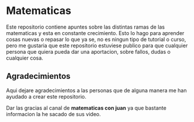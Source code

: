 # Matematicas

Este repositorio contiene apuntes sobre las distintas ramas de las matematicas y esta en constante crecimiento. Esto lo hago para aprender cosas nuevas
o repasar lo que ya se, no es ningun tipo de tutorial o curso, pero me gustaria que este repositorio estuviese publico para que cualquier persona que quiera
pueda dar una aportacion, sobre fallos, dudas o cualquier cosa.

## Agradecimientos

Aqui dejare agradecimientos a las personas que de alguna manera me han ayudado a crear este repositorio.

Dar las gracias al canal de **matematicas con juan** ya que bastante informacion la he sacado de sus video.



